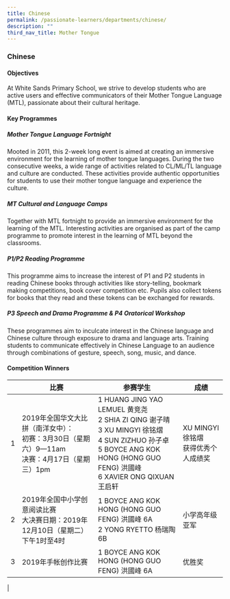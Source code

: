 ```yaml
---
title: Chinese
permalink: /passionate-learners/departments/chinese/
description: ""
third_nav_title: Mother Tongue
---
```

### **Chinese**
#### **Objectives**
At White Sands Primary School, we strive to develop students who are active users and effective communicators of their Mother Tongue Language (MTL), passionate about their cultural heritage.

#### **Key Programmes**
##### **Mother Tongue Language Fortnight**
Mooted in 2011, this 2-week long event is aimed at creating an immersive environment for the learning of mother tongue languages. During the two consecutive weeks, a wide range of activities related to CL/ML/TL language and culture are conducted. These activities provide authentic opportunities for students to use their mother tongue language and experience the culture.

##### **MT Cultural and Language Camps**
Together with MTL fortnight to provide an immersive environment for the learning of the MTL. Interesting activities are organised as part of the camp programme to promote interest in the learning of MTL beyond the classrooms.

##### **P1/P2 Reading Programme**
This programme aims to increase the interest of P1 and P2 students in reading Chinese books through activities like story-telling, bookmark making competitions, book cover competition etc. Pupils also collect tokens for books that they read and these tokens can be exchanged for rewards.

##### **P3 Speech and Drama Programme & P4 Oratorical Workshop**
These programmes aim to inculcate interest in the Chinese language and Chinese culture through exposure to drama and language arts. Training students to communicate effectively in Chinese Language to an audience through combinations of gesture, speech, song, music, and dance.

#### **Competition Winners**

|  | 比赛 | 参赛学生 | 成绩 |
|:---:|---|---|---|
| 1 | 2019年全国华文大比拼（南洋女中）：<br>初赛：3月30日（星期六）9—11am<br>决赛：4月17日（星期三）1pm | 1    HUANG JING YAO LEMUEL 黄竞尧<br>2    SHIA ZI QING 谢子晴<br>3    XU MINGYI 徐铭熠<br>4    SUN ZIZHUO 孙子卓<br>5    BOYCE ANG KOK HONG (HONG GUO FENG) 洪國峰<br>6    XAVIER ONG QIXUAN 王启轩 | XU MINGYI 徐铭熠<br>获得优秀个人成绩奖 |
| 2 | 2019年全国中小学创意阅读比赛<br>大决赛日期：2019年12月10日（星期二）下午1时至4时 | 1    BOYCE ANG KOK HONG (HONG GUO FENG) 洪國峰 6A<br>2 YONG RYETTO 杨瑞陶 6B | 小学高年级亚军 |
| 3 | 2019年手帐创作比赛 | 1    BOYCE ANG KOK HONG (HONG GUO FENG) 洪國峰 6A | 优胜奖 |
|